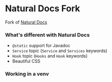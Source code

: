 Natural Docs Fork
=================

Fork of [Natural Docs](http://www.naturaldocs.org/)


### What's different with Natural Docs

* `@static` support for Javadoc
* `Service` topic (`Service` and `Services` keywords)
* `Hook` topic (`Hooks` and `Hook` keywords)
* Beautiful CSS

### Working in a venv


